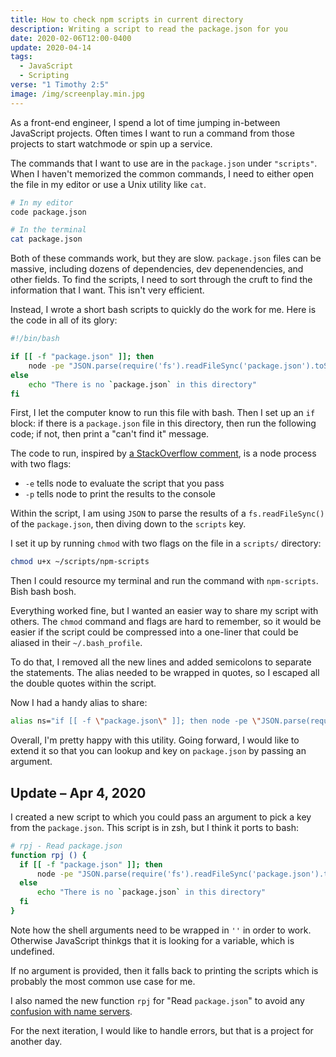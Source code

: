 ```yaml
---
title: How to check npm scripts in current directory
description: Writing a script to read the package.json for you
date: 2020-02-06T12:00-0400
update: 2020-04-14
tags:
  - JavaScript
  - Scripting
verse: "1 Timothy 2:5"
image: /img/screenplay.min.jpg
---
```


As a front-end engineer, I spend a lot of time jumping in-between JavaScript projects. Often times I want to run a command from those projects to start watchmode or spin up a service.

The commands that I want to use are in the `package.json` under `"scripts"`. When I haven't memorized the common commands, I need to either open the file in my editor or use a Unix utility like `cat`.

```bash
# In my editor
code package.json

# In the terminal
cat package.json
```

Both of these commands work, but they are slow. `package.json` files can be massive, including dozens of dependencies, dev depenendencies, and other fields. To find the scripts, I need to sort through the cruft to find the information that I want. This isn't very efficient.

Instead, I wrote a short bash scripts to quickly do the work for me. Here is the code in all of its glory:

```bash
#!/bin/bash

if [[ -f "package.json" ]]; then
    node -pe "JSON.parse(require('fs').readFileSync('package.json').toString()).scripts"
else
    echo "There is no `package.json` in this directory"
fi
```

First, I let the computer know to run this file with bash. Then I set up an `if` block: if there is a `package.json` file in this directory, then run the following code; if not, then print a "can't find it" message.

The code to run, inspired by [a StackOverflow comment](https://stackoverflow.com/questions/1955505/parsing-json-with-unix-tools#comment36088507_18469304), is a node process with two flags:

- `-e` tells node to evaluate the script that you pass
- `-p` tells node to print the results to the console

Within the script, I am using `JSON` to parse the results of a `fs.readFileSync()` of the `package.json`, then diving down to the `scripts` key.

I set it up by running `chmod` with two flags on the file in a `scripts/` directory:

```bash
chmod u+x ~/scripts/npm-scripts
```

Then I could resource my terminal and run the command with `npm-scripts`. Bish bash bosh.

Everything worked fine, but I wanted an easier way to share my script with others. The `chmod` command and flags are hard to remember, so it would be easier if the script could be compressed into a one-liner that could be aliased in their `~/.bash_profile`.

To do that, I removed all the new lines and added semicolons to separate the statements. The alias needed to be wrapped in quotes, so I escaped all the double quotes within the script.

Now I had a handy alias to share:

```bash
alias ns="if [[ -f \"package.json\" ]]; then node -pe \"JSON.parse(require('fs').readFileSync('package.json').toString()).scripts\"; else echo \"There is no package.json in this directory\"; fi"
```

Overall, I'm pretty happy with this utility. Going forward, I would like to extend it so that you can lookup and key on `package.json` by passing an argument.

## Update – Apr 4, 2020

I created a new script to which you could pass an argument to pick a key from the `package.json`. This script is in zsh, but I think it ports to bash:

```bash
# rpj - Read package.json
function rpj () {
  if [[ -f "package.json" ]]; then
      node -pe "JSON.parse(require('fs').readFileSync('package.json').toString())['$1' || 'scripts']"
  else
      echo "There is no `package.json` in this directory"
  fi
}
```

Note how the shell arguments need to be wrapped in `''` in order to work. Otherwise JavaScript thinkgs that it is looking for a variable, which is undefined.

If no argument is provided, then it falls back to printing the scripts which is probably the most common use case for me.

I also named the new function `rpj` for "Read `package.json`" to avoid any [confusion with name servers](https://en.wikipedia.org/wiki/Name_server).

For the next iteration, I would like to handle errors, but that is a project for another day.